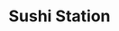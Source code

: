 ---
layout: place
title: "Sushi Station"
permalink: /illinois/rolling-meadows/sushi-station.html
stateAbbr: IL
stateName: Illinois
cityName: Rolling Meadows
place_id: ChIJ2VM72w6wD4gRX9ofcI4zkCc
photos:
  - name: >-
      places/ChIJ2VM72w6wD4gRX9ofcI4zkCc/photos/AeeoHcK4BgPprvxhdjg6rZRI9LK5BoP9MsqJKT-8WqXVv5eCKrAStu8y5r8o1EXbdLCghTOt85V7mGw1Gj5-_ZZW21YLA-UZ89wvLRFieqd-8riG9Pg8oLaxTt9J2jrsHD28P6sFiO90lJaHl1xFXmbNv76Oav4V9Il7vQJl9ldQQFKsvfJO6Ipb2TD3_gKxM9U_zl1YFgaK8RzXX6GTvnYeTJmVByMAfhjtLiyGeJ7cR7QBSkhl4-21Dg7hAkk3Ak34ox19ROPfBBlj9B9NhLN211Z-XbIbiBgGktctHRgXPxdD5Q
    widthPx: 4312
    heightPx: 2874
    authorAttributions:
      - displayName: Sushi Station
        uri: https://maps.google.com/maps/contrib/113892082007130123224
        photoUri: >-
          https://lh3.googleusercontent.com/a-/ALV-UjVjy6cECBwop3iBsYUXZttv_VnuxnV5VZ2sapXps47geOu5wd4=s100-p-k-no-mo
    flagContentUri: >-
      https://www.google.com/local/imagery/report/?cb_client=maps_api_places.places_api&image_key=!1e10!2sAF1QipOvLjY6-wX3E-ZEBNDnVkkgkEueHcCBboL2B5p_&hl=en-US
    googleMapsUri: >-
      https://www.google.com/maps/place//data=!3m4!1e2!3m2!1sAF1QipOvLjY6-wX3E-ZEBNDnVkkgkEueHcCBboL2B5p_!2e10!4m2!3m1!1s0x880fb00edb3b53d9:0x2790338e701fda5f
  - name: >-
      places/ChIJ2VM72w6wD4gRX9ofcI4zkCc/photos/AeeoHcJ9PP8ReT_rMRWoRVU0m5FyRMh1V0GU-V_CPrUrrRDHnTsrhTQKxxf8YmA5yBj1AipGlTyY7hstm5N9kOHsixGJ5D-MhZ8pGg-hf6cpB-dRgeCCN5_viYWf8dhp8FNGWAIDcB6yNjzFwaZnDyglbb6x-HQFRoqXMQ4fIFdIT6Hsbg4sVja-qubaBJY0aJhLVI0dGfbfJ38CvY3XAN4mzJKx7QuBBDsoqw5fdYqCoUGfqBs5zG8zmHILt81k9xoH5cFmpaXSJIFjIKf5-WQlyq3zYyPt3ra3AtLcKRPgIgRmf5z3C05goP8eFo16MlfrtlmONqyPaxkkds5uW7I3uj9uF6GSn57y1Kmcgzpar7W2uARgPX3w2GgWXppcdp0-mreuVnI4ViNvAEb8O5y73Sot2E_aowiS-N96WhcjAKg
    widthPx: 800
    heightPx: 533
    authorAttributions:
      - displayName: Jasmine Munoz
        uri: https://maps.google.com/maps/contrib/100509396327767971428
        photoUri: >-
          https://lh3.googleusercontent.com/a-/ALV-UjVDECKsk2J4OI3kFz-TpIUFxEvgFl1wHRiV3UPFH_Fl_a1SVeno=s100-p-k-no-mo
    flagContentUri: >-
      https://www.google.com/local/imagery/report/?cb_client=maps_api_places.places_api&image_key=!1e10!2sCIHM0ogKEICAgID6oNqvWA&hl=en-US
    googleMapsUri: >-
      https://www.google.com/maps/place//data=!3m4!1e2!3m2!1sCIHM0ogKEICAgID6oNqvWA!2e10!4m2!3m1!1s0x880fb00edb3b53d9:0x2790338e701fda5f
  - name: >-
      places/ChIJ2VM72w6wD4gRX9ofcI4zkCc/photos/AeeoHcKvvQO2PZgbteSRE0H_vZXoBf2ccD3zBt4REiEfGUgXfKmbR47j9LxpRHtBeLLjDZNeMqDw6F-ThjC09XZDLt17T8OA6J5n5QUH-iWxHbSXYdDAsAgPY9Q_Trsihw7BBExyPoKvOz9vG3MG5EewyF_a70YC8osm5fJo5_TjRef-n2i_CVvyE12yBH4ncT9Lrfz3DyhAPZkLdssPGM5teeFfm52C2oqsJr0tAMRqX4yoJi2J0CJxa_GrKVs1znxfu8AgG8ewdwWaMEaSxu-mjfJNlfKuTohyXJjwL3wsLovWcE01vwBoqfw2SSa2IYom8GCS2hixtxTfZLZMQzxN9-Rbx9qw0zpQYXl28Hj3xJkz2kJyhW7POd6mSkWht5nd0e2Ns-mL6cbRZJqMBicFC7-XjTJ_v-hpXo7ClTKkvZXQjC_N
    widthPx: 4000
    heightPx: 3000
    authorAttributions:
      - displayName: J Smiles
        uri: https://maps.google.com/maps/contrib/110920908131758272434
        photoUri: >-
          https://lh3.googleusercontent.com/a-/ALV-UjWpmhSyS9JhXKbsbjZAg44tUauyjur_AdoA19riPiElU2-Bv0c0=s100-p-k-no-mo
    flagContentUri: >-
      https://www.google.com/local/imagery/report/?cb_client=maps_api_places.places_api&image_key=!1e10!2sCIHM0ogKEICAgICz8-HT2wE&hl=en-US
    googleMapsUri: >-
      https://www.google.com/maps/place//data=!3m4!1e2!3m2!1sCIHM0ogKEICAgICz8-HT2wE!2e10!4m2!3m1!1s0x880fb00edb3b53d9:0x2790338e701fda5f
  - name: >-
      places/ChIJ2VM72w6wD4gRX9ofcI4zkCc/photos/AeeoHcKd7OyGv0yMhzU9BndRd0u-Njbix-rwMa4j6Z2p94Zu2qGoP_vmpDKSB3L3ccxvB5zUJCE7qTVbEtp8eR8J_P_DjScS8W2luvVInuIffCcEav2wJqwyENqb6JvXPrQrMLBbnVZCc2p7oRx3WU8eJa82aOA9gEgqL-_sS3Be5gCMa9rlzoIExbIHY_z48sTPVNqZ4FhPxAmsIm5Lovcw3vkjJ-qIBFPnKdRksOtJSPzrnQQiMCB-SipluI9hIgUOiHxAXI63eao-cnC0UecgVMRGBglBUaINrz0UO2V_VkOo6xgpsC6HUsC8OFqi6tcuwmrOX3Izk9dxMaB5JMBm0MC7vYDysFa-cO6VZmdv_AhrmqKN5z_KlNBpLCe_7sV07_py04jyjctXxDLW6HSZA5r5DOQ5e5TJWYLjoBU9hAGDwA
    widthPx: 3000
    heightPx: 4000
    authorAttributions:
      - displayName: Salah Harb
        uri: https://maps.google.com/maps/contrib/117838048732757803672
        photoUri: >-
          https://lh3.googleusercontent.com/a-/ALV-UjXKEJwI8Wpa20VUS0R1JHCgiePcPcuEiRZtbeNPqrrQe2Zg_5k=s100-p-k-no-mo
    flagContentUri: >-
      https://www.google.com/local/imagery/report/?cb_client=maps_api_places.places_api&image_key=!1e10!2sCIHM0ogKEICAgID73fGKGQ&hl=en-US
    googleMapsUri: >-
      https://www.google.com/maps/place//data=!3m4!1e2!3m2!1sCIHM0ogKEICAgID73fGKGQ!2e10!4m2!3m1!1s0x880fb00edb3b53d9:0x2790338e701fda5f
  - name: >-
      places/ChIJ2VM72w6wD4gRX9ofcI4zkCc/photos/AeeoHcLvzcX9ll6JanfsAtZgzHADY8M2tWJddA4lnXdkyk_krq6u8LdV9b7z0JkuPRPZbvZnpgglX_ft2cHAA5jKfMwyf2qFogM4dmIyqAFL_WUCw0lEEZyK6qtHNZ-WssffBsPvyNh6PGHG4r9s2Ec9AC7q3oZ0FuZzMlhyIbmuR5zmMFkIp6WtsgGtByzDo4rwZoZLjzNseL2JfuJviN4B3JUBYg2PFN5tvbEwrvxFZht6xTdNdkK-c9cO8i6GCGJAA79Vrr9bgnflAF3j11uyMrv1P3McWUiZ3je1ogzR_n0-HsadtxrkGhYPxgZgCIzWEOT2Z2kXycUDYWp5RobeiygcnW3IqOrxZVDc2IfY9fyQgYWfPzF_lbScyt74PuosCyl8soh8_8pFaRallVjyO2tNeTUpg5aGSb2ryfcM9eEgrg
    widthPx: 2992
    heightPx: 2992
    authorAttributions:
      - displayName: John Heart
        uri: https://maps.google.com/maps/contrib/117649787759623568162
        photoUri: >-
          https://lh3.googleusercontent.com/a-/ALV-UjUBEemRL5oqOXusA-XhWAN697L2uc0RXVT5Ud5iD0eY4E68W4V9=s100-p-k-no-mo
    flagContentUri: >-
      https://www.google.com/local/imagery/report/?cb_client=maps_api_places.places_api&image_key=!1e10!2sCIHM0ogKEICAgIDlk8KTCg&hl=en-US
    googleMapsUri: >-
      https://www.google.com/maps/place//data=!3m4!1e2!3m2!1sCIHM0ogKEICAgIDlk8KTCg!2e10!4m2!3m1!1s0x880fb00edb3b53d9:0x2790338e701fda5f
  - name: >-
      places/ChIJ2VM72w6wD4gRX9ofcI4zkCc/photos/AeeoHcJPnLNbHIvf3CYCOYkTaiUrWn95fSoJ_cdK8Krr54133xcW_Z8BGoM_UhwCAFFivvekfmd_LOnAdgLXJkILR6l88lDDPEc_DK3Tn6A2NgXTkwfwx8NvlF8PD3-Mx17fxGjKWTkbPyvuYPggtcy3ExEfxA8BUTjfFDAC8KeKdvTgzgm24JGGeaY73W_QxzeOJuEUDM6PskEVGMo4wuA-fLvuPnBylzudD38C46tkw9PbfVAgK4PkvPDN98p0yGjskJgE38VQWmWJ4gGncipYFdQnG3cxq5AvbWvWmxsCfrhunyzljWd08wEtuwPH8AB1Od6amYtDvG8NpRAtxtW5FXllPFt8mkU0YkIsRWMC8nVzziTBBPemUcKEo9vDXuD2hNVm_MHaLqhNuCjrxbpmQL7esGuX02LaJp-EjOOco_mbNw
    widthPx: 3000
    heightPx: 4000
    authorAttributions:
      - displayName: Katherine A Young
        uri: https://maps.google.com/maps/contrib/103875368056342789907
        photoUri: >-
          https://lh3.googleusercontent.com/a-/ALV-UjWFNAiXkJyajiqW5KgHCPMHeuhmjv-0TpNpyLnkWZdyzsCOFQZCBQ=s100-p-k-no-mo
    flagContentUri: >-
      https://www.google.com/local/imagery/report/?cb_client=maps_api_places.places_api&image_key=!1e10!2sCIHM0ogKEICAgMDAseyyIQ&hl=en-US
    googleMapsUri: >-
      https://www.google.com/maps/place//data=!3m4!1e2!3m2!1sCIHM0ogKEICAgMDAseyyIQ!2e10!4m2!3m1!1s0x880fb00edb3b53d9:0x2790338e701fda5f
  - name: >-
      places/ChIJ2VM72w6wD4gRX9ofcI4zkCc/photos/AeeoHcK3UMcIs4JFuC0eXQ7mlJwNdlBXSkGJ3J7q6cUQg5cylzF-vs2cVPiyguIRFIfhyBc4dgXVrE0T4RfH4xIfecWIA48yEFY9_S-U_ewlhxuatQxm2BZlzHgzg7eNiV6E2izAgxTCMRes4U5aUwz2lzmKKDosmUB2-F9YHB5CJR5ZvvoFRrLNXZYyK4uzQ3Lm5WxYu24sxz7h-yFJi3esmVyJbKP5Mj8qvm0CnPM2FnKVfob9fmJ4HBdzkxLtvp8raUBDVOv8hoziPctR6ZfUOhYQgwxV-N8zImMoUCOsm7_rklWg2_NyqQU9lKioLpzIlxoYKIA1xXOjBueqMFnUoyrXv-gTbs2_SkvIHQtszmrJpoMZuiXkioh98Y6yZ249viXBvzX1JlnKRxpR-yBW2OBQvpoPpUOopsqq-5_JlZmjZA
    widthPx: 4032
    heightPx: 3024
    authorAttributions:
      - displayName: Megan Kuhl-Horbin
        uri: https://maps.google.com/maps/contrib/101548929511130695517
        photoUri: >-
          https://lh3.googleusercontent.com/a-/ALV-UjWlWEjzr0RmXKkZLIKI7gCNh6b858XO4goJw2rCl7qMzv9H08g=s100-p-k-no-mo
    flagContentUri: >-
      https://www.google.com/local/imagery/report/?cb_client=maps_api_places.places_api&image_key=!1e10!2sCIHM0ogKEICAgIDO1dvpZw&hl=en-US
    googleMapsUri: >-
      https://www.google.com/maps/place//data=!3m4!1e2!3m2!1sCIHM0ogKEICAgIDO1dvpZw!2e10!4m2!3m1!1s0x880fb00edb3b53d9:0x2790338e701fda5f
  - name: >-
      places/ChIJ2VM72w6wD4gRX9ofcI4zkCc/photos/AeeoHcKRbFDuy5f4c6AdG8iawCirGjS121OfOpqaO35cBkSICI3XrHeBp9DY2to6jtG_8cha2tOp_ByfYYIZksAoiblY-Do8vOjuJlxyur-WJotyIPWVDnFVxaHs4Q8nq-m5OSZhceq5kvygt7JsBCCA2NuqTN1I-GazJHXMGPpvke4iwqAqY9H-HOquEanJyl1o75IHyI_Ntu9NX1fc7wKG9eqZKxIiRTB6VdEI8SYGBHT1rPOsPi0kJ3JdGeNpM2ezk-BgOs7t2EkQDyT2VtthATujGRvtSGRpoFPD2vp2b2PworWpF2eTGzUxVCpurLcCjCbgoOjoA-9TMb_4NvhsaRoHn6qQUmeCwHN0ONbYq_09NEyL-ycEb6K1Sm9Qz13JBOU1UhbkAmKp38tZRsIyXNHeSwYr3xTLaSFHqZ3fdxiWLC4
    widthPx: 4000
    heightPx: 3000
    authorAttributions:
      - displayName: Helen Kubek
        uri: https://maps.google.com/maps/contrib/106765358007802850307
        photoUri: >-
          https://lh3.googleusercontent.com/a-/ALV-UjVWG12SZbJupjb9hgArCH6TpS4lGRzUHzvsOoqTshNAEmBUx9ks=s100-p-k-no-mo
    flagContentUri: >-
      https://www.google.com/local/imagery/report/?cb_client=maps_api_places.places_api&image_key=!1e10!2sCIHM0ogKEICAgIDuts_L8QE&hl=en-US
    googleMapsUri: >-
      https://www.google.com/maps/place//data=!3m4!1e2!3m2!1sCIHM0ogKEICAgIDuts_L8QE!2e10!4m2!3m1!1s0x880fb00edb3b53d9:0x2790338e701fda5f
  - name: >-
      places/ChIJ2VM72w6wD4gRX9ofcI4zkCc/photos/AeeoHcIzbrrNkPO0e948RrdSL9-keGikacKPdTekXhgiclpAb9xT-0IQRA8XqeF8slJto5Pg36k9UcPWk-kkKOFqFesRMdlUWA4epCzQVzP0k3maEk56QiGyPiI0686Zb1oQUcBIA4OhusKGPJpKZ9IlIpN-tU91G9zRAJ6W1JcN9mWDiZEqmYqIe-u0aXhxMEkH5F61M-9i-uXSB6o6X_Vd-unnUb7OUcdeIKmeruatmR8kCR4uW8-PKDOXDkgGRteH4koedF0M11OmzhN_ZndOienFraEIyzcsw4VsmlymAUbCoxL3jRK4cDrkdhGZ6E0E41_nWOA08eCC3QHWoLHHqC8Fr5z_3TXDENLmfQ2XrlB3lYMibRCJ2I-OCY3jz15A2FEbNVNcmLAi3CtNvXQNgvneg22SFDVWYqFvwVwl5bZO1ws3
    widthPx: 3072
    heightPx: 4080
    authorAttributions:
      - displayName: Abi Bautista
        uri: https://maps.google.com/maps/contrib/113293901246954577720
        photoUri: >-
          https://lh3.googleusercontent.com/a-/ALV-UjWO-0YwNJaH1RzYFWHirqdpnU2NPp0Y4V4YGTw-C2xKIIoUhYYfYg=s100-p-k-no-mo
    flagContentUri: >-
      https://www.google.com/local/imagery/report/?cb_client=maps_api_places.places_api&image_key=!1e10!2sCIHM0ogKEICAgIC2xO7JkgE&hl=en-US
    googleMapsUri: >-
      https://www.google.com/maps/place//data=!3m4!1e2!3m2!1sCIHM0ogKEICAgIC2xO7JkgE!2e10!4m2!3m1!1s0x880fb00edb3b53d9:0x2790338e701fda5f
  - name: >-
      places/ChIJ2VM72w6wD4gRX9ofcI4zkCc/photos/AeeoHcJNoiKSfpgy59HBjmwEXpOMD4sN9F547xH-FX_xc3Y0211gtB37ZQqlOGecdtaK6xdCCMkm9Ld4oS0rvhLO_CnCt5ESqQyTmy-IN663Iew66o7VMnYwYXV71f-guRuMgIl3jJa0LY91gDCqShqU6S01WV3fTv-q22cPYGT5yEqUOXoZ4eoxsKGS1Lgap5VRzwORbw9ruKTHQfqHgIv3uYkeW-z_9_LQ3miaIKDHB7CnkkpkLq7ImC4Ew9c-K0aVDeRcWejN8t6hqXVxvpWE3m5izseGgrz3nZVvynwOnA1yRm4Tm4xGhth9rkSvzl7GZQKwcVLjZR5TmzfLcaVrjizsbaJsDN_T7Nb3c0zpY73KEfapxqYg4cxlrkJ2SDbVSa-T24lJwsZ8mFgEJpuCgfLchUDsa_p5ZGlTDIhVgMwYOfzg
    widthPx: 2992
    heightPx: 2992
    authorAttributions:
      - displayName: Marcella Cueto
        uri: https://maps.google.com/maps/contrib/104913943656663383723
        photoUri: >-
          https://lh3.googleusercontent.com/a-/ALV-UjWadfiYzG1RJOeQmfHLb9rmBbD07EoyGnAPcyUvfD2vqKx-OOM=s100-p-k-no-mo
    flagContentUri: >-
      https://www.google.com/local/imagery/report/?cb_client=maps_api_places.places_api&image_key=!1e10!2sCIHM0ogKEICAgIDd_NWwpgE&hl=en-US
    googleMapsUri: >-
      https://www.google.com/maps/place//data=!3m4!1e2!3m2!1sCIHM0ogKEICAgIDd_NWwpgE!2e10!4m2!3m1!1s0x880fb00edb3b53d9:0x2790338e701fda5f
address: 1641 W Algonquin Rd, Rolling Meadows, IL 60008, USA
street: 1641 W Algonquin Rd
city: Rolling Meadows
state: IL
zip: '60008'
country: USA
neighborhood: null
latitude: '42.053888'
longitude: '-87.998069'
accessibility_options:
  wheelchairAccessibleParking: true
  wheelchairAccessibleRestroom: true
  wheelchairAccessibleSeating: true
business_status: OPERATIONAL
name: Sushi Station
google_maps_links:
  directionsUri: >-
    https://www.google.com/maps/dir//''/data=!4m7!4m6!1m1!4e2!1m2!1m1!1s0x880fb00edb3b53d9:0x2790338e701fda5f!3e0
  placeUri: https://maps.google.com/?cid=2850835250985032287
  writeAReviewUri: >-
    https://www.google.com/maps/place//data=!4m3!3m2!1s0x880fb00edb3b53d9:0x2790338e701fda5f!12e1
  reviewsUri: >-
    https://www.google.com/maps/place//data=!4m4!3m3!1s0x880fb00edb3b53d9:0x2790338e701fda5f!9m1!1b1
  photosUri: >-
    https://www.google.com/maps/place//data=!4m3!3m2!1s0x880fb00edb3b53d9:0x2790338e701fda5f!10e5
primary_type: Sushi Restaurant
opening_hours:
  regular: null
  current: null
secondary_opening_hours:
  regular:
    weekdayDescriptions: null
    type: null
  current:
    weekdayDescriptions: null
    type: null
phone: null
price_level: null
price_range: null
rating: null
rating_count: 0
website: null
description: null
reviews: null
parking_options: null
payment_options: null
allow_dogs: null
curbside_pickup: null
delivery: null
dine_in: null
good_for_children: null
good_for_groups: null
good_for_sports: null
live_music: null
menu_for_children: null
outdoor_seating: null
reservable: null
restroom: null
serves_beer: null
serves_breakfast: null
serves_brunch: null
serves_cocktails: null
serves_coffee: null
serves_dinner: null
serves_dessert: null
serves_lunch: null
serves_vegetarian_food: null
serves_wine: null
takeout: null

---